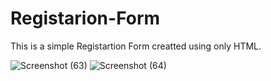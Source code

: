 # Registarion-Form
This is a simple Registartion Form creatted using only HTML.

![Screenshot (63)](https://github.com/Ekipchirchir/Registarion-Form/assets/130069395/7b11f221-e8aa-482c-a2c7-8c996e858511)
![Screenshot (64)](https://github.com/Ekipchirchir/Registarion-Form/assets/130069395/e0d429ae-c87f-41f0-a966-890342096545)
